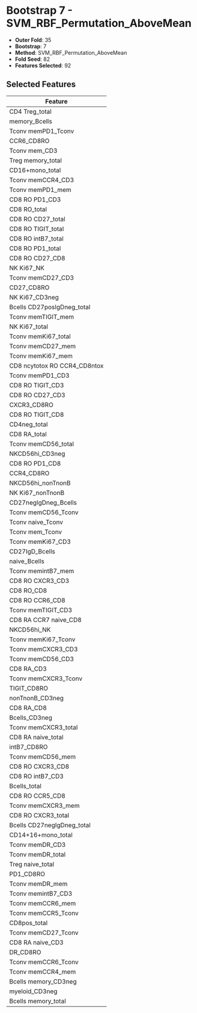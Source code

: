 # Bootstrap 7 - SVM_RBF_Permutation_AboveMean

- **Outer Fold**: 35
- **Bootstrap**: 7
- **Method**: SVM_RBF_Permutation_AboveMean
- **Fold Seed**: 82
- **Features Selected**: 92

## Selected Features

| Feature |
|---------|
| CD4 Treg_total |
| memory_Bcells |
| Tconv memPD1_Tconv |
| CCR6_CD8RO |
| Tconv mem_CD3 |
| Treg memory_total |
| CD16+mono_total |
| Tconv memCCR4_CD3 |
| Tconv memPD1_mem |
| CD8 RO PD1_CD3 |
| CD8 RO_total |
| CD8 RO CD27_total |
| CD8 RO TIGIT_total |
| CD8 RO intB7_total |
| CD8 RO PD1_total |
| CD8 RO CD27_CD8 |
| NK Ki67_NK |
| Tconv memCD27_CD3 |
| CD27_CD8RO |
| NK Ki67_CD3neg |
| Bcells CD27posIgDneg_total |
| Tconv memTIGIT_mem |
| NK Ki67_total |
| Tconv memKi67_total |
| Tconv memCD27_mem |
| Tconv memKi67_mem |
| CD8 ncytotox RO CCR4_CD8ntox |
| Tconv memPD1_CD3 |
| CD8 RO TIGIT_CD3 |
| CD8 RO CD27_CD3 |
| CXCR3_CD8RO |
| CD8 RO TIGIT_CD8 |
| CD4neg_total |
| CD8 RA_total |
| Tconv memCD56_total |
| NKCD56hi_CD3neg |
| CD8 RO PD1_CD8 |
| CCR4_CD8RO |
| NKCD56hi_nonTnonB |
| NK Ki67_nonTnonB |
| CD27negIgDneg_Bcells |
| Tconv memCD56_Tconv |
| Tconv naive_Tconv |
| Tconv mem_Tconv |
| Tconv memKi67_CD3 |
| CD27IgD_Bcells |
| naive_Bcells |
| Tconv memintB7_mem |
| CD8 RO CXCR3_CD3 |
| CD8 RO_CD8 |
| CD8 RO CCR6_CD8 |
| Tconv memTIGIT_CD3 |
| CD8 RA CCR7 naive_CD8 |
| NKCD56hi_NK |
| Tconv memKi67_Tconv |
| Tconv memCXCR3_CD3 |
| Tconv memCD56_CD3 |
| CD8 RA_CD3 |
| Tconv memCXCR3_Tconv |
| TIGIT_CD8RO |
| nonTnonB_CD3neg |
| CD8 RA_CD8 |
| Bcells_CD3neg |
| Tconv memCXCR3_total |
| CD8 RA naive_total |
| intB7_CD8RO |
| Tconv memCD56_mem |
| CD8 RO CXCR3_CD8 |
| CD8 RO intB7_CD3 |
| Bcells_total |
| CD8 RO CCR5_CD8 |
| Tconv memCXCR3_mem |
| CD8 RO CXCR3_total |
| Bcells CD27negIgDneg_total |
| CD14+16+mono_total |
| Tconv memDR_CD3 |
| Tconv memDR_total |
| Treg naive_total |
| PD1_CD8RO |
| Tconv memDR_mem |
| Tconv memintB7_CD3 |
| Tconv memCCR6_mem |
| Tconv memCCR5_Tconv |
| CD8pos_total |
| Tconv memCD27_Tconv |
| CD8 RA naive_CD3 |
| DR_CD8RO |
| Tconv memCCR6_Tconv |
| Tconv memCCR4_mem |
| Bcells memory_CD3neg |
| myeloid_CD3neg |
| Bcells memory_total |
